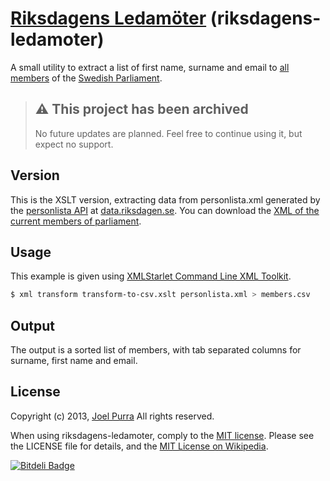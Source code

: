 # [Riksdagens Ledamöter](https://github.com/joelpurra/riksdagens-ledamoter) (riksdagens-ledamoter)

A small utility to extract a list of first name, surname and email to [all members](https://www.riksdagen.se/en/Members-and-parties/) of the [Swedish Parliament](https://www.riksdagen.se/en/).



> ## ⚠️ This project has been archived
>
> No future updates are planned. Feel free to continue using it, but expect no support.




## Version

This is the XSLT version, extracting data from personlista.xml generated by the [personlista API](https://data.riksdagen.se/personlista) at [data.riksdagen.se](https://data.riksdagen.se/). You can download the [XML of the current members of parliament](https://data.riksdagen.se/personlista/?utformat=xml).


## Usage

This example is given using [XMLStarlet Command Line XML Toolkit](http://xmlstar.sourceforge.net/).

```bash
$ xml transform transform-to-csv.xslt personlista.xml > members.csv
```


## Output

The output is a sorted list of members, with tab separated columns for surname, first name and email.


## License

Copyright (c) 2013, [Joel Purra](https://joelpurra.com/) All rights reserved.

When using riksdagens-ledamoter, comply to the [MIT license](https://joelpurra.mit-license.org/2013). Please see the LICENSE file for details, and the [MIT License on Wikipedia](https://en.wikipedia.org/wiki/MIT_License).


[![Bitdeli Badge](https://d2weczhvl823v0.cloudfront.net/joelpurra/riksdagens-ledamoter/trend.png)](https://bitdeli.com/free "Bitdeli Badge")

